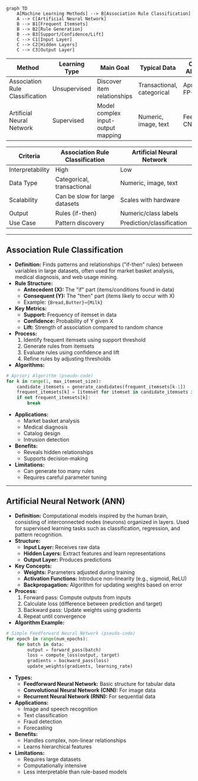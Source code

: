 ```mermaid
graph TD
    A[Machine Learning Methods] --> B[Association Rule Classification]
    A --> C[Artificial Neural Network]
    B --> B1[Frequent Itemsets]
    B --> B2[Rule Generation]
    B --> B3[Support/Confidence/Lift]
    C --> C1[Input Layer]
    C --> C2[Hidden Layers]
    C --> C3[Output Layer]
```

| Method                          | Learning Type | Main Goal                          | Typical Data               | Common Algorithms         | Key Metrics/Features        |
| ------------------------------- | ------------- | ---------------------------------- | -------------------------- | ------------------------- | --------------------------- |
| Association Rule Classification | Unsupervised  | Discover item relationships        | Transactional, categorical | Apriori, Eclat, FP-Growth | Support, Confidence, Lift   |
| Artificial Neural Network       | Supervised    | Model complex input-output mapping | Numeric, image, text       | Feedforward, CNN, RNN     | Layers, weights, activation |

| Criteria         | Association Rule Classification | Artificial Neural Network |
| ---------------- | ------------------------------- | ------------------------- |
| Interpretability | High                            | Low                       |
| Data Type        | Categorical, transactional      | Numeric, image, text      |
| Scalability      | Can be slow for large datasets  | Scales with hardware      |
| Output           | Rules (if-then)                 | Numeric/class labels      |
| Use Case         | Pattern discovery               | Prediction/classification |

---

## Association Rule Classification
- **Definition:** Finds patterns and relationships ("if-then" rules) between variables in large datasets, often used for market basket analysis, medical diagnosis, and web usage mining.
- **Rule Structure:**
    - **Antecedent (X):** The "if" part (items/conditions found in data)
    - **Consequent (Y):** The "then" part (items likely to occur with X)
    - Example: `{Bread,Butter}→{Milk}`
- **Key Metrics:**
    - **Support:** Frequency of itemset in data
    - **Confidence:** Probability of Y given X
    - **Lift:** Strength of association compared to random chance
- **Process:**
    1. Identify frequent itemsets using support threshold
    2. Generate rules from itemsets
    3. Evaluate rules using confidence and lift
    4. Refine rules by adjusting thresholds
- **Algorithms:**
```python 
# Apriori Algorithm (pseudo-code)
for k in range(1, max_itemset_size):
    candidate_itemsets = generate_candidates(frequent_itemsets[k-1])
    frequent_itemsets[k] = [itemset for itemset in candidate_itemsets if support(itemset) >= min_support]
    if not frequent_itemsets[k]:
        break

```
- **Applications:**
    - Market basket analysis
    - Medical diagnosis
    - Catalog design
    - Intrusion detection
- **Benefits:**
    - Reveals hidden relationships
    - Supports decision-making
- **Limitations:**
    - Can generate too many rules
    - Requires careful parameter tuning

---
## Artificial Neural Network (ANN)
- **Definition:** Computational models inspired by the human brain, consisting of interconnected nodes (neurons) organized in layers. Used for supervised learning tasks such as classification, regression, and pattern recognition.
- **Structure:**
    - **Input Layer:** Receives raw data
    - **Hidden Layers:** Extract features and learn representations
    - **Output Layer:** Produces predictions
- **Key Concepts:**
    - **Weights:** Parameters adjusted during training
    - **Activation Functions:** Introduce non-linearity (e.g., sigmoid, ReLU)
    - **Backpropagation:** Algorithm for updating weights based on error
- **Process:**
    1. Forward pass: Compute outputs from inputs
    2. Calculate loss (difference between prediction and target)
    3. Backward pass: Update weights using gradients
    4. Repeat until convergence
- **Algorithm Example:**
```python
# Simple Feedforward Neural Network (pseudo-code)
for epoch in range(num_epochs):
    for batch in data:
        output = forward_pass(batch)
        loss = compute_loss(output, target)
        gradients = backward_pass(loss)
        update_weights(gradients, learning_rate)
```
- **Types:**  
    - **Feedforward Neural Network:** Basic structure for tabular data
    - **Convolutional Neural Network (CNN):** For image data
    - **Recurrent Neural Network (RNN):** For sequential data
- **Applications:**
    - Image and speech recognition
    - Text classification
    - Fraud detection
    - Forecasting
- **Benefits:**
    - Handles complex, non-linear relationships
    - Learns hierarchical features
- **Limitations:**
    - Requires large datasets
    - Computationally intensive
    - Less interpretable than rule-based models

